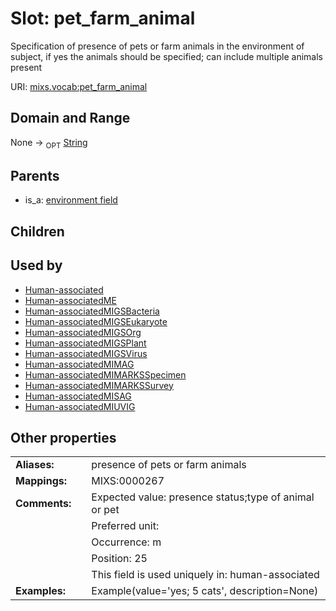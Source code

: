 
# Slot: pet_farm_animal


Specification of presence of pets or farm animals in the environment of subject, if yes the animals should be specified; can include multiple animals present

URI: [mixs.vocab:pet_farm_animal](https://w3id.org/mixs/vocab/pet_farm_animal)


## Domain and Range

None ->  <sub>OPT</sub> [String](types/String.md)

## Parents

 *  is_a: [environment field](environment_field.md)

## Children


## Used by

 * [Human-associated](Human-associated.md)
 * [Human-associatedME](Human-associatedME.md)
 * [Human-associatedMIGSBacteria](Human-associatedMIGSBacteria.md)
 * [Human-associatedMIGSEukaryote](Human-associatedMIGSEukaryote.md)
 * [Human-associatedMIGSOrg](Human-associatedMIGSOrg.md)
 * [Human-associatedMIGSPlant](Human-associatedMIGSPlant.md)
 * [Human-associatedMIGSVirus](Human-associatedMIGSVirus.md)
 * [Human-associatedMIMAG](Human-associatedMIMAG.md)
 * [Human-associatedMIMARKSSpecimen](Human-associatedMIMARKSSpecimen.md)
 * [Human-associatedMIMARKSSurvey](Human-associatedMIMARKSSurvey.md)
 * [Human-associatedMISAG](Human-associatedMISAG.md)
 * [Human-associatedMIUVIG](Human-associatedMIUVIG.md)

## Other properties

|  |  |  |
| --- | --- | --- |
| **Aliases:** | | presence of pets or farm animals |
| **Mappings:** | | MIXS:0000267 |
| **Comments:** | | Expected value: presence status;type of animal or pet |
|  | | Preferred unit:  |
|  | | Occurrence: m |
|  | | Position: 25 |
|  | | This field is used uniquely in: human-associated |
| **Examples:** | | Example(value='yes; 5 cats', description=None) |

